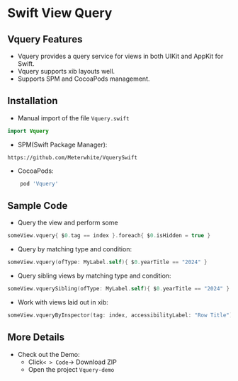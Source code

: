 # Swift View Query
## Vquery Features
* Vquery provides a query service for views in both UIKit and AppKit for Swift.
* Vquery supports xib layouts well.
* Supports SPM and CocoaPods management.

## Installation
- Manual import of the file `Vquery.swift`
```swift
import Vquery
```
- SPM(Swift Package Manager):
```
https://github.com/Meterwhite/VquerySwift
```
- CocoaPods:
```ruby
    pod 'Vquery'
```

## Sample Code

- Query the view and perform some
```swift
someView.vquery{ $0.tag == index }.foreach{ $0.isHidden = true }
```

- Query by matching type and condition:
```swift
someView.vquery(ofType: MyLabel.self){ $0.yearTitle == "2024" }
```

- Query sibling views by matching type and condition:
```swift
someView.vquerySibling(ofType: MyLabel.self){ $0.yearTitle == "2024" }
```

- Work with views laid out in xib:
```swift
someView.vqueryByInspector(tag: index, accessibilityLabel: "Row Title")
```

## More Details
- Check out the Demo:
    - Click`< > Code`-> Download ZIP
    - Open the project `Vquery-demo`
